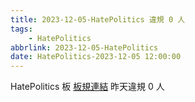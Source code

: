 ```yaml
---
title: 2023-12-05-HatePolitics 違規 0 人
tags:
    - HatePolitics
abbrlink: 2023-12-05-HatePolitics
date: HatePolitics-2023-12-05 12:00:00
---
```

HatePolitics 板 [板規連結](https://www.ptt.cc/bbs/HatePolitics/M.1617115262.A.D60.html)
昨天違規 0 人
